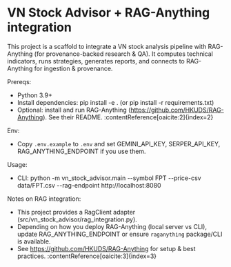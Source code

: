 # VN Stock Advisor + RAG-Anything integration

This project is a scaffold to integrate a VN stock analysis pipeline with RAG-Anything
(for provenance-backed research & QA). It computes technical indicators, runs strategies,
generates reports, and connects to RAG-Anything for ingestion & provenance.

Prereqs:
 - Python 3.9+
 - Install dependencies: pip install -e .  (or pip install -r requirements.txt)
 - Optional: install and run RAG-Anything (https://github.com/HKUDS/RAG-Anything). See their README. :contentReference[oaicite:2]{index=2}

Env:
 - Copy `.env.example` to `.env` and set GEMINI_API_KEY, SERPER_API_KEY, RAG_ANYTHING_ENDPOINT if you use them.

Usage:
 - CLI: python -m vn_stock_advisor.main --symbol FPT --price-csv data/FPT.csv --rag-endpoint http://localhost:8080

Notes on RAG integration:
 - This project provides a RagClient adapter (src/vn_stock_advisor/rag_integration.py).
 - Depending on how you deploy RAG-Anything (local server vs CLI), update RAG_ANYTHING_ENDPOINT or ensure `raganything` package/CLI is available.
 - See https://github.com/HKUDS/RAG-Anything for setup & best practices. :contentReference[oaicite:3]{index=3}
